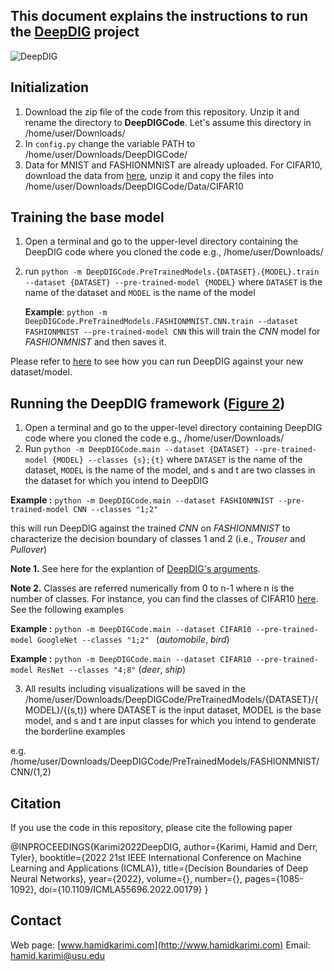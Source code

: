 
## This document explains the instructions to run the [DeepDIG]([https://arxiv.org/pdf/1912.11460.pdf](https://ieeexplore.ieee.org/abstract/document/10069079)) project


![DeepDIG](http://cse.msu.edu/~karimiha/images/StepWiseDeepDIG.jpg)

## Initialization

1. Download the zip file of the code from this repository. Unzip it and rename the directory to **DeepDIGCode**. Let's assume this directory in /home/user/Downloads/
2.  In `config.py` change  the variable PATH to /home/user/Downloads/DeepDIGCode/
3. Data for MNIST and FASHIONMNIST are already uploaded. For CIFAR10, download the data from [here](https://www.cs.toronto.edu/~kriz/cifar-10-python.tar.gz), unzip it and copy the files into /home/user/Downloads/DeepDIGCode/Data/CIFAR10


## Training the base model

1. Open a terminal and go to the upper-level directory containing the DeepDIG code where you cloned the code e.g., /home/user/Downloads/
2. run `python -m DeepDIGCode.PreTrainedModels.{DATASET}.{MODEL}.train --dataset {DATASET} --pre-trained-model {MODEL}`
        where `DATASET` is the name of the dataset and `MODEL` is the name of the model
	
	**Example**: `python -m DeepDIGCode.PreTrainedModels.FASHIONMNIST.CNN.train --dataset FASHIONMNIST --pre-trained-model CNN` this will train the _CNN_ model for _FASHIONMNIST_ and then saves it.

Please refer to [here](https://github.com/hamidkarimi/DeepDIG/wiki/Run-DeepDIG-against-a-new-dataset-or-model) to see how you can run DeepDIG against your new dataset/model.

## Running the DeepDIG framework ([Figure 2](https://arxiv.org/pdf/1912.11460.pdf)) 

1. Open a terminal and go to the upper-level directory containing DeepDIG code where you cloned the code e.g., /home/user/Downloads/
2. Run `python -m DeepDIGCode.main --dataset {DATASET} --pre-trained-model {MODEL} --classes {s};{t}`
          where `DATASET` is the name of the dataset, `MODEL` is the name of the model, and s and t are two classes in the dataset for which you intend to DeepDIG 

**Example :** `python -m DeepDIGCode.main --dataset FASHIONMNIST --pre-trained-model CNN --classes "1;2" `

this will run DeepDIG against the trained _CNN_ on _FASHIONMNIST_ to characterize the decision boundary of classes 1 and 2 (i.e., _Trouser_ and _Pullover_) 

**Note 1.** See here for the explantion of [DeepDIG's arguments](https://github.com/hamidkarimi/DeepDIG/wiki/Arguments-explanation). 

**Note 2.** Classes are referred numerically from 0 to n-1 where n is the number of classes. For instance, you can find the classes of CIFAR10 [here](https://www.cs.toronto.edu/~kriz/cifar.html). See the following examples


**Example :** `python -m DeepDIGCode.main --dataset CIFAR10 --pre-trained-model GoogleNet --classes "1;2" `
 (_automobile_, _bird_)

**Example :** `python -m DeepDIGCode.main --dataset CIFAR10 --pre-trained-model ResNet --classes "4;8"`
(_deer_, _ship_)

3.  All results including visualizations will be saved in the /home/user/Downloads/DeepDIGCode/PreTrainedModels/{DATASET}/{MODEL}/{(s,t)}
    where DATASET is the input dataset, MODEL is the base model, and s and t are input classes for which you intend to genderate the borderline examples

 e.g. /home/user/Downloads/DeepDIGCode/PreTrainedModels/FASHIONMNIST/CNN/(1,2) 
    

## Citation

If you use the code in this repository, please cite the following paper

@INPROCEEDINGS{Karimi2022DeepDIG,
  author={Karimi, Hamid and Derr, Tyler},
  booktitle={2022 21st IEEE International Conference on Machine Learning and Applications (ICMLA)}, 
  title={Decision Boundaries of Deep Neural Networks}, 
  year={2022},
  volume={},
  number={},
  pages={1085-1092},
  doi={10.1109/ICMLA55696.2022.00179}
  }


## Contact
Web page: [www.hamidkarimi.com](http://www.hamidkarimi.com)
Email: [hamid.karimi@usu.edu](hamid.karimi@usu.edu)
